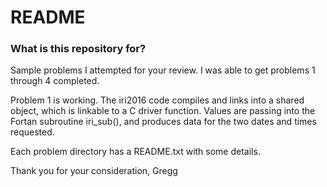 # README #

### What is this repository for? ###

Sample problems I attempted for your review.  I was able to get problems 1 through 4 completed. 

Problem 1 is working.  The iri2016 code compiles and links into a shared object, which is linkable to
a C driver function.  Values are passing into the Fortan subroutine iri_sub(), and produces data for the two dates and times requested.


Each problem directory has a README.txt with some details.

Thank you for your consideration,
  Gregg
